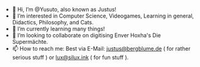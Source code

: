 - 👋 Hi, I’m @Yusuto, also known as Justus!
- 👀 I’m interested in Computer Science, Videogames, Learning in general, Didactics, Philosophy, and Cats.
- 🌱 I’m currently learning many things!
- 💞️ I’m looking to collaborate on digitising Enver Hoxha's Die Supermächte.
- 📫 How to reach me: Best via E-Mail: justus@bergblume.de ( for rather serious stuff ) or lux@silux.ink ( for fun stuff ).

<!---
Yusuto/Yusuto is a ✨ special ✨ repository because its `README.md` (this file) appears on your GitHub profile.
You can click the Preview link to take a look at your changes.
--->
